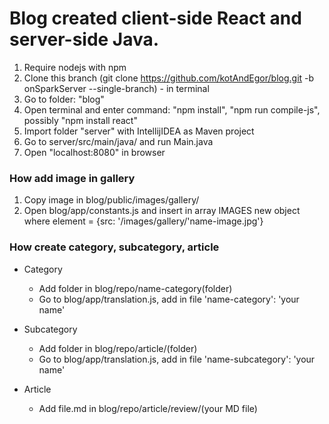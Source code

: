 # Blog created client-side React and server-side Java.

  1. Require nodejs with npm
  2. Clone this branch (git clone https://github.com/kotAndEgor/blog.git -b onSparkServer --single-branch) - in terminal
  3. Go to folder: "blog"
  4. Open terminal and enter command: "npm install", "npm run compile-js", possibly "npm install react"
  5. Import folder "server" with IntellijIDEA as Maven project
  6. Go to server/src/main/java/ and run Main.java
  7. Open "localhost:8080" in browser

### How add image in gallery
  1. Copy image in blog/public/images/gallery/
  2. Open blog/app/constants.js and insert in array IMAGES new object where element = {src: '/images/gallery/'name-image.jpg'}

### How create category, subcategory, article
- Category
    - Add folder in blog/repo/name-category(folder)
    - Go to blog/app/translation.js, add in file 'name-category': 'your name'

- Subcategory
    - Add folder in blog/repo/article/(folder)
    - Go to blog/app/translation.js, add in file 'name-subcategory': 'your name'

- Article
    - Add file.md in blog/repo/article/review/(your MD file)
